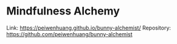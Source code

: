 # Mindfulness Alchemy

Link: https://peiwenhuang.github.io/bunny-alchemist/
Repository: https://github.com/peiwenhuang/bunny-alchemist
